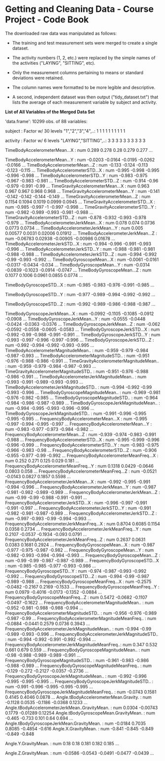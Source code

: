 # Getting and Cleaning Data - Course Project - Code Book

The downloaded raw data was manipulated as follows:

-   The training and test measurement sets were merged to create a single dataset.

-   The activity numbers (1, 2, etc.) were replaced by the simple names of the activities ("LAYING", "SITTING", etc).

-   Only the measurement columns pertaining to means or standard deviations were retained.

-   The column names were formatted to be more legible and descriptive.

-   A second, independent dataset was then output ("tidy_dataset.txt") that lists the average of each measurement variable by subject and activity.

**List of All Variables of the Merged Data Set**

'data.frame': 10299 obs. of 88 variables:

subject : Factor w/ 30 levels "1","2","3","4",..: 1 1 1 1 1 1 1 1 1 1

activity : Factor w/ 6 levels "LAYING","SITTING",..: 3 3 3 3 3 3 3 3 3 3

TimeBodyAccelerometerMean...X : num 0.289 0.278 0.28 0.279 0.277 ...

TimeBodyAccelerometerMean...Y : num -0.0203 -0.0164 -0.0195 -0.0262 -0.0166 ... TimeBodyAccelerometerMean...Z : num -0.133 -0.124 -0.113 -0.123 -0.115 ... TimeBodyAccelerometerSTD...X : num -0.995 -0.998 -0.995 -0.996 -0.998 ... TimeBodyAccelerometerSTD...Y : num -0.983 -0.975 -0.967 -0.983 -0.981 ... TimeBodyAccelerometerSTD...Z : num -0.914 -0.96 -0.979 -0.991 -0.99 ... TimeGravityAccelerometerMean...X : num 0.963 0.967 0.967 0.968 0.968 ... TimeGravityAccelerometerMean...Y : num -0.141 -0.142 -0.142 -0.144 -0.149 ... TimeGravityAccelerometerMean...Z : num 0.1154 0.1094 0.1019 0.0999 0.0945 ... TimeGravityAccelerometerSTD...X : num -0.985 -0.997 -1 -0.997 -0.998 ... TimeGravityAccelerometerSTD...Y : num -0.982 -0.989 -0.993 -0.981 -0.988 ... TimeGravityAccelerometerSTD...Z : num -0.878 -0.932 -0.993 -0.978 -0.979 ... TimeBodyAccelerometerJerkMean...X : num 0.078 0.074 0.0736 0.0773 0.0734 ... TimeBodyAccelerometerJerkMean...Y : num 0.005 0.00577 0.0031 0.02006 0.01912 ... TimeBodyAccelerometerJerkMean...Z : num -0.06783 0.02938 -0.00905 -0.00986 0.01678 ... TimeBodyAccelerometerJerkSTD...X : num -0.994 -0.996 -0.991 -0.993 -0.996 ... TimeBodyAccelerometerJerkSTD...Y : num -0.988 -0.981 -0.981 -0.988 -0.988 ... TimeBodyAccelerometerJerkSTD...Z : num -0.994 -0.992 -0.99 -0.993 -0.992 ... TimeBodyGyroscopeMean...X : num -0.0061 -0.0161 -0.0317 -0.0434 -0.034 ... TimeBodyGyroscopeMean...Y : num -0.0314 -0.0839 -0.1023 -0.0914 -0.0747 ... TimeBodyGyroscopeMean...Z : num 0.1077 0.1006 0.0961 0.0855 0.0774 ...

TimeBodyGyroscopeSTD...X : num -0.985 -0.983 -0.976 -0.991 -0.985 ...

TimeBodyGyroscopeSTD...Y : num -0.977 -0.989 -0.994 -0.992 -0.992 ...

TimeBodyGyroscopeSTD...Z : num -0.992 -0.989 -0.986 -0.988 -0.987 ...

TimeBodyGyroscopeJerkMean...X : num -0.0992 -0.1105 -0.1085 -0.0912 -0.0908 ... TimeBodyGyroscopeJerkMean...Y : num -0.0555 -0.0448 -0.0424 -0.0363 -0.0376 ... TimeBodyGyroscopeJerkMean...Z : num -0.062 -0.0592 -0.0558 -0.0605 -0.0583 ... TimeBodyGyroscopeJerkSTD...X : num -0.992 -0.99 -0.988 -0.991 -0.991 ... TimeBodyGyroscopeJerkSTD...Y : num -0.993 -0.997 -0.996 -0.997 -0.996 ... TimeBodyGyroscopeJerkSTD...Z : num -0.992 -0.994 -0.992 -0.993 -0.995 ... TimeBodyAccelerometerMagnitudeMean.. : num -0.959 -0.979 -0.984 -0.987 -0.993 ... TimeBodyAccelerometerMagnitudeSTD.. : num -0.951 -0.976 -0.988 -0.986 -0.991 ... TimeGravityAccelerometerMagnitudeMean.. : num -0.959 -0.979 -0.984 -0.987 -0.993 ... TimeGravityAccelerometerMagnitudeSTD.. : num -0.951 -0.976 -0.988 -0.986 -0.991 ... TimeBodyAccelerometerJerkMagnitudeMean.. : num -0.993 -0.991 -0.989 -0.993 -0.993 ... TimeBodyAccelerometerJerkMagnitudeSTD.. : num -0.994 -0.992 -0.99 -0.993 -0.996 ... TimeBodyGyroscopeMagnitudeMean.. : num -0.969 -0.981 -0.976 -0.982 -0.985 ... TimeBodyGyroscopeMagnitudeSTD.. : num -0.964 -0.984 -0.986 -0.987 -0.989 ... TimeBodyGyroscopeJerkMagnitudeMean.. : num -0.994 -0.995 -0.993 -0.996 -0.996 ... TimeBodyGyroscopeJerkMagnitudeSTD.. : num -0.991 -0.996 -0.995 -0.995 -0.995 ... FrequencyBodyAccelerometerMean...X : num -0.995 -0.997 -0.994 -0.995 -0.997 ... FrequencyBodyAccelerometerMean...Y : num -0.983 -0.977 -0.973 -0.984 -0.982 ... FrequencyBodyAccelerometerMean...Z : num -0.939 -0.974 -0.983 -0.991 -0.988 ... FrequencyBodyAccelerometerSTD...X : num -0.995 -0.999 -0.996 -0.996 -0.999 ... FrequencyBodyAccelerometerSTD...Y : num -0.983 -0.975 -0.966 -0.983 -0.98 ... FrequencyBodyAccelerometerSTD...Z : num -0.906 -0.955 -0.977 -0.99 -0.992 ... FrequencyBodyAccelerometerMeanFreq...X : num 0.252 0.271 0.125 0.029 0.181 ... FrequencyBodyAccelerometerMeanFreq...Y : num 0.1318 0.0429 -0.0646 0.0803 0.058 ... FrequencyBodyAccelerometerMeanFreq...Z : num -0.0521 -0.0143 0.0827 0.1857 0.5598 ... FrequencyBodyAccelerometerJerkMean...X : num -0.992 -0.995 -0.991 -0.994 -0.996 ... FrequencyBodyAccelerometerJerkMean...Y : num -0.987 -0.981 -0.982 -0.989 -0.989 ... FrequencyBodyAccelerometerJerkMean...Z : num -0.99 -0.99 -0.988 -0.991 -0.991 ... FrequencyBodyAccelerometerJerkSTD...X : num -0.996 -0.997 -0.991 -0.991 -0.997 ... FrequencyBodyAccelerometerJerkSTD...Y : num -0.991 -0.982 -0.981 -0.987 -0.989 ... FrequencyBodyAccelerometerJerkSTD...Z : num -0.997 -0.993 -0.99 -0.994 -0.993 ... FrequencyBodyAccelerometerJerkMeanFreq...X : num 0.8704 0.6085 0.1154 0.0358 0.2734 ... FrequencyBodyAccelerometerJerkMeanFreq...Y : num 0.2107 -0.0537 -0.1934 -0.093 0.0791 ... FrequencyBodyAccelerometerJerkMeanFreq...Z : num 0.2637 0.0631 0.0383 0.1681 0.2924 ... FrequencyBodyGyroscopeMean...X : num -0.987 -0.977 -0.975 -0.987 -0.982 ... FrequencyBodyGyroscopeMean...Y : num -0.982 -0.993 -0.994 -0.994 -0.993 ... FrequencyBodyGyroscopeMean...Z : num -0.99 -0.99 -0.987 -0.987 -0.989 ... FrequencyBodyGyroscopeSTD...X : num -0.985 -0.985 -0.977 -0.993 -0.986 ... FrequencyBodyGyroscopeSTD...Y : num -0.974 -0.987 -0.993 -0.992 -0.992 ... FrequencyBodyGyroscopeSTD...Z : num -0.994 -0.99 -0.987 -0.989 -0.988 ... FrequencyBodyGyroscopeMeanFreq...X : num -0.2575 -0.0482 -0.2167 0.2169 -0.1533 ... FrequencyBodyGyroscopeMeanFreq...Y : num 0.0979 -0.4016 -0.0173 -0.1352 -0.0884 ... FrequencyBodyGyroscopeMeanFreq...Z : num 0.5472 -0.0682 -0.1107 -0.0497 -0.1622 ... FrequencyBodyAccelerometerMagnitudeMean.. : num -0.952 -0.981 -0.988 -0.988 -0.994 ... FrequencyBodyAccelerometerMagnitudeSTD.. : num -0.956 -0.976 -0.989 -0.987 -0.99 ... FrequencyBodyAccelerometerMagnitudeMeanFreq.. : num -0.0884 -0.0441 0.2579 0.0736 0.3943 ... FrequencyBodyAccelerometerJerkMagnitudeMean.. : num -0.994 -0.99 -0.989 -0.993 -0.996 ... FrequencyBodyAccelerometerJerkMagnitudeSTD.. : num -0.994 -0.992 -0.991 -0.992 -0.994 ... FrequencyBodyAccelerometerJerkMagnitudeMeanFreq..: num 0.347 0.532 0.661 0.679 0.559 ... FrequencyBodyGyroscopeMagnitudeMean.. : num -0.98 -0.988 -0.989 -0.989 -0.991 ... FrequencyBodyGyroscopeMagnitudeSTD.. : num -0.961 -0.983 -0.986 -0.988 -0.989 ... FrequencyBodyGyroscopeMagnitudeMeanFreq.. : num -0.129 -0.272 -0.2127 -0.0357 -0.2736 ... FrequencyBodyGyroscopeJerkMagnitudeMean.. : num -0.992 -0.996 -0.995 -0.995 -0.995 ... FrequencyBodyGyroscopeJerkMagnitudeSTD.. : num -0.991 -0.996 -0.995 -0.995 -0.995 ... FrequencyBodyGyroscopeJerkMagnitudeMeanFreq.. : num -0.0743 0.1581 0.4145 0.4046 0.0878 ... Angle.tBodyAccelerometerMean.Gravity. : num -0.1128 0.0535 -0.1186 -0.0368 0.1233 ... Angle.tBodyAccelerometerJerkMean..GravityMean. : num 0.0304 -0.00743 0.1779 -0.01289 0.12254 Angle.tBodyGyroscopeMean.GravityMean. : num -0.465 -0.733 0.101 0.64 0.694 ... Angle.tBodyGyroscopeJerkMean.GravityMean. : num -0.0184 0.7035 0.8085 -0.4854 -0.616 Angle.X.GravityMean. : num -0.841 -0.845 -0.849 -0.849 -0.848

Angle.Y.GravityMean. : num 0.18 0.18 0.181 0.182 0.185 ...

Angle.Z.GravityMean. : num -0.0586 -0.0543 -0.0491 -0.0477 -0.0439 ...
